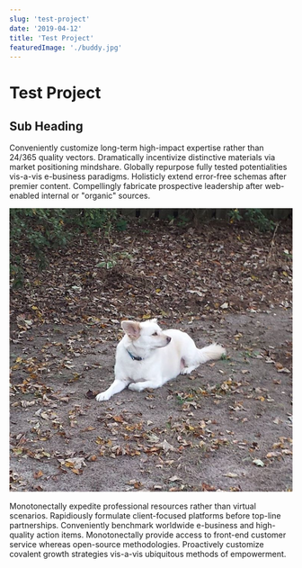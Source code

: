 ```yaml
---
slug: 'test-project'
date: '2019-04-12'
title: 'Test Project'
featuredImage: './buddy.jpg'
---
```


# Test Project

## Sub Heading

Conveniently customize long-term high-impact expertise rather than 24/365 quality vectors. Dramatically incentivize distinctive materials via market positioning mindshare. Globally repurpose fully tested potentialities vis-a-vis e-business paradigms. Holisticly extend error-free schemas after premier content. Compellingly fabricate prospective leadership after web-enabled internal or "organic" sources.

![Buddy](./buddy.jpg)

Monotonectally expedite professional resources rather than virtual scenarios. Rapidiously formulate client-focused platforms before top-line partnerships. Conveniently benchmark worldwide e-business and high-quality action items. Monotonectally provide access to front-end customer service whereas open-source methodologies. Proactively customize covalent growth strategies vis-a-vis ubiquitous methods of empowerment.
